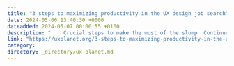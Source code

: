 ```yaml
---
title: "3 steps to maximizing productivity in the UX design job search"
date: 2024-05-06 13:40:30 +0000
dateadded: 2024-05-07 00:00:55 +0100
description: "    Crucial steps to make the most of the slump  Continue reading on UX Planet »  "
link: "https://uxplanet.org/3-steps-to-maximizing-productivity-in-the-ux-design-job-search-c95d7c18e045?source=rss----819cc2aaeee0---4"
category:
directory: _directory/ux-planet.md
---
```


